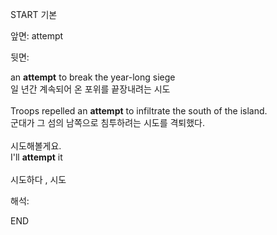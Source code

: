 START
기본

앞면:
attempt


뒷면:
<div>an <strong>attempt</strong> to break the year-long siege </div><div><div>일 년간 계속되어 온 포위를 끝장내려는 시도<br><br><div>Troops repelled an <strong>attempt</strong> to infiltrate the south of the island. </div><div><div>군대가 그 섬의 남쪽으로 침투하려는 시도를 격퇴했다.<br><br><div><div>시도해볼게요.</div></div><div><div>I'll <strong>attempt</strong> it</div></div></div></div></div></div><br>시도하다 , 시도<br>


해석:

END